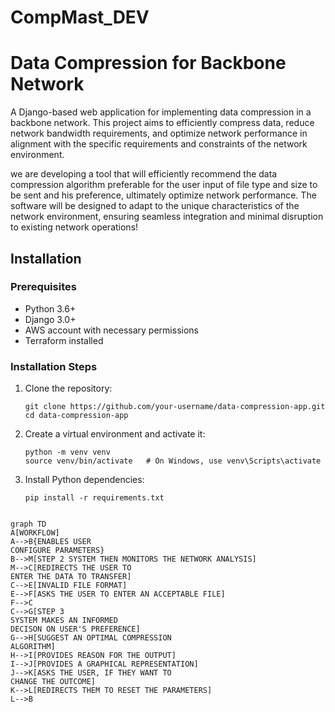 # CompMast_DEV

    
# Data Compression for Backbone Network

A Django-based web application for implementing data compression in a backbone network. This project aims to efficiently compress data, reduce network bandwidth requirements, and optimize network performance in alignment with the specific requirements and constraints of the network environment.

we are developing a tool that will efficiently recommend the data compression algorithm preferable for the user input of file type and size to be sent and his preference, ultimately optimize network performance. The software will be designed to adapt to the unique characteristics of the network environment, ensuring seamless integration and minimal disruption to existing network operations!

## Installation

### Prerequisites

- Python 3.6+
- Django 3.0+
- AWS account with necessary permissions
- Terraform installed

### Installation Steps

1. Clone the repository:

   ```shell
   git clone https://github.com/your-username/data-compression-app.git
   cd data-compression-app
   
2. Create a virtual environment and activate it:

   ```shell
   python -m venv venv
   source venv/bin/activate   # On Windows, use venv\Scripts\activate

3. Install Python dependencies:

   ```shell
   pip install -r requirements.txt

```mermaid

graph TD
A[WORKFLOW]
A-->B{ENABLES USER
CONFIGURE PARAMETERS}
B-->M[STEP 2 SYSTEM THEN MONITORS THE NETWORK ANALYSIS]
M-->C[REDIRECTS THE USER TO
ENTER THE DATA TO TRANSFER]
C-->E[INVALID FILE FORMAT]
E-->F[ASKS THE USER TO ENTER AN ACCEPTABLE FILE]
F-->C
C-->G[STEP 3
SYSTEM MAKES AN INFORMED
DECISON ON USER'S PREFERENCE]
G-->H[SUGGEST AN OPTIMAL COMPRESSION
ALGORITHM]
H-->I[PROVIDES REASON FOR THE OUTPUT]
I-->J[PROVIDES A GRAPHICAL REPRESENTATION]
J-->K[ASKS THE USER, IF THEY WANT TO
CHANGE THE OUTCOME]
K-->L[REDIRECTS THEM TO RESET THE PARAMETERS]
L-->B
```
